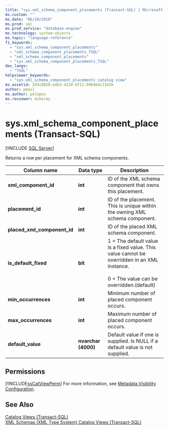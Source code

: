 ```yaml
---
title: "sys.xml_schema_component_placements (Transact-SQL) | Microsoft Docs"
ms.custom: ""
ms.date: "06/10/2016"
ms.prod: sql
ms.prod_service: "database-engine"
ms.technology: system-objects
ms.topic: "language-reference"
f1_keywords: 
  - "sys.xml_schema_component_placements"
  - "xml_schema_component_placements_TSQL"
  - "xml_schema_component_placements"
  - "sys.xml_schema_component_placements_TSQL"
dev_langs: 
  - "TSQL"
helpviewer_keywords: 
  - "sys.xml_schema_component_placements catalog view"
ms.assetid: 2d3c8828-e4b3-423d-bf11-990464c1341b
author: pmasl
ms.author: pelopes
ms.reviewer: mikeray
---
```

# sys.xml_schema_component_placements (Transact-SQL)
[!INCLUDE [SQL Server](../../includes/applies-to-version/sqlserver.md)]

  Returns a row per placement for XML schema components.  
   
|Column name|Data type|Description|  
|-----------------|---------------|-----------------|  
|**xml_component_id**|**int**|ID of the XML schema component that owns this placement.|  
|**placement_id**|**int**|ID of the placement. This is unique within the owning XML schema component.|  
|**placed_xml_component_id**|**int**|ID of the placed XML schema component.|  
|**is_default_fixed**|**bit**|1 = The default value is a fixed value. This value cannot be overridden in an XML instance.<br /><br /> 0 = The value can be overridden.(default)|  
|**min_occurrences**|**int**|Minimum number of placed component occurs.|  
|**max_occurrences**|**int**|Maximum number of placed component occurs.|  
|**default_value**|**nvarchar (4000)**|Default value if one is supplied. Is NULL if a default value is not supplied.|  
  
## Permissions  
 [!INCLUDE[ssCatViewPerm](../../includes/sscatviewperm-md.md)] For more information, see [Metadata Visibility Configuration](../../relational-databases/security/metadata-visibility-configuration.md).  
  
## See Also  
 [Catalog Views &#40;Transact-SQL&#41;](../../relational-databases/system-catalog-views/catalog-views-transact-sql.md)   
 [XML Schemas &#40;XML Type System&#41; Catalog Views &#40;Transact-SQL&#41;](../../relational-databases/system-catalog-views/xml-schemas-xml-type-system-catalog-views-transact-sql.md)  
  
  
